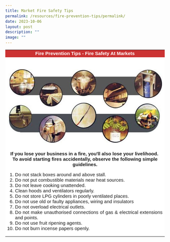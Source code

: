 ```yaml
---
title: Market Fire Safety Tips
permalink: /resources/fire-prevention-tips/permalink/
date: 2023-10-06
layout: post
description: ""
image: ""
---
```

<table cellpadding="5" cellspacing="0" border="0" style="font-family: 'Times New Roman'; background-color: #ffffff; text-align: center; width: 100%;">
<tbody>
<tr>
<td bgcolor="#CC3333" style="font-family: Geneva, Arial, Helvetica, sans-serif; font-size: 15px;" class="smalltxt"><strong><span style="color: #ffffff;">Fire Prevention Tips - Fire Safety At Markets</span></strong></td>
</tr>
<tr>
<td>&nbsp;</td>
</tr>
<tr>
<td>
<p style="font-family: Geneva, Arial, Helvetica, sans-serif; font-size: 15px; text-align: center;" class="smalltxt"><img height="240" width="500" alt="" src="/images/market hazards.png"></p>
<p style="font-family: Geneva, Arial, Helvetica, sans-serif; font-size: 15px;" class="smalltxt"><strong>If you lose your business in a fire, you'll also lose your livelihood.&nbsp;<br>To avoid starting fires accidentally, observe the following simple guidelines.</strong></p>
<ol>
<li style="font-family: Geneva, Arial, Helvetica, sans-serif; font-size: 15px; text-align: justify;" class="smalltxt">Do not stack boxes around and above stall.</li>
<li style="font-family: Geneva, Arial, Helvetica, sans-serif; font-size: 15px; text-align: justify;" class="smalltxt">Do not put combustible materials near heat sources.</li>
<li style="font-family: Geneva, Arial, Helvetica, sans-serif; font-size: 15px; text-align: justify;" class="smalltxt">Do not leave cooking unattended.</li>
<li style="font-family: Geneva, Arial, Helvetica, sans-serif; font-size: 15px; text-align: justify;" class="smalltxt">Clean hoods and ventilators regularly.</li>
<li style="font-family: Geneva, Arial, Helvetica, sans-serif; font-size: 15px; text-align: justify;" class="smalltxt">Do not store LPG cylinders in poorly ventilated places.</li>
<li style="font-family: Geneva, Arial, Helvetica, sans-serif; font-size: 15px; text-align: justify;" class="smalltxt">Do not use old or faulty appliances, wiring and insulators</li>
<li style="font-family: Geneva, Arial, Helvetica, sans-serif; font-size: 15px; text-align: justify;" class="smalltxt">Do not overload electrical outlets.</li>
<li style="font-family: Geneva, Arial, Helvetica, sans-serif; font-size: 15px; text-align: justify;" class="smalltxt">Do not make unauthorised connections of gas &amp; electrical extensions and points.</li>
<li style="font-family: Geneva, Arial, Helvetica, sans-serif; font-size: 15px; text-align: justify;" class="smalltxt">Do not use fruit ripening agents.</li>
<li style="font-family: Geneva, Arial, Helvetica, sans-serif; font-size: 15px; text-align: justify;" class="smalltxt"><span class="smalltxt">Do not burn incense papers openly.</span></li>
</ol>
</td>
</tr>
</tbody>
</table>